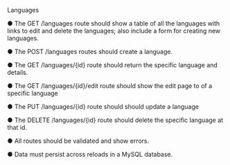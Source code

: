 Languages

● The GET /languages route should show a table of all the languages with links to edit and delete the languages; also include a form for creating new languages.

● The POST /languages routes should create a language.

● The GET /languages/{id} route should return the specific language and details.

● The GET /languages/{id}/edit route should show the edit page to of a specific language

● The PUT /languages/{id} route should should update a language

● The DELETE /languages/{id} route should delete the specific language at that id.

● All routes should be validated and show errors.

● Data must persist across reloads in a MySQL database.